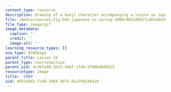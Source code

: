 ```yaml
---
content_type: resource
description: Drawing of a kanji character accompanying a lesson on Japanese.
file: /media/courses/21g-504-japanese-iv-spring-2009/4052d9d1fcd634d4507501a79d246a10_3968.gif
file_type: image/gif
image_metadata:
  caption: ''
  credit: ''
  image-alt: ''
learning_resource_types: []
ocw_type: OCWImage
parent_title: Lesson 19
parent_type: CourseSection
parent_uid: 4c4bfa40-1b33-5dbf-1f49-d700b4b86b25
resourcetype: Image
title: '3968'
uid: 4052d9d1-fcd6-34d4-5075-01a79d246a10
---
```


